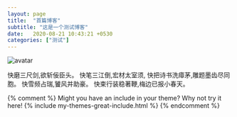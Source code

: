 ```yaml
---
layout: page
title:  "首篇博客"
subtitle: "这是一个测试博客"
date:   2020-08-21 10:43:21 +0530
categories: ["测试"]
---
```

![avatar](https://pic3.zhimg.com/v2-3b4fc7e3a1195a081d0259246c38debc_720w.jpg?source=172ae18b)

快磨三尺剑,欲斩佞臣头。
快笔三江倒,宏材太室须,
快把诗书洗瘴茅,雕题墨齿尽同胞。
快雪频占瑞,饕风并助豪。
快束行装稳著鞭,梅边已报小春天。

{% comment %}
Might you have an include in your theme? Why not try it here!
{% include my-themes-great-include.html %}
{% endcomment %}

